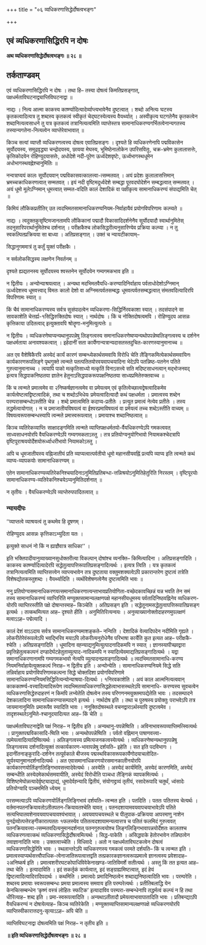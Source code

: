 +++
title = "०६ व्यधिकरणासिद्धेर्दोषत्वभङ्गः"

+++


## एवं व्यधिकरणासिद्धिरपि न दोषः

**अथ व्यधिकरणासिद्धेर्दोषत्वभङ्गः ॥ २८ ॥**

## **तर्कताण्डवम्**

एवं व्यधिकरणासिद्धिरपि न दोषः । तथा हि– तस्या दोषत्वं किमतिप्रसङ्गात्, पक्षधर्मताविघटनाद्व्याप्तिविघटनाद्वा ॥

नाद्यः । नित्य आत्मा काकस्य कार्ष्ण्यादित्यादेर्व्याप्त्यभावेनैव दुष्टत्वात् । शब्दो अनित्यः घटस्य कृतकत्वादित्यत्र तु शब्दस्य कृतकत्वं स्वीकृतं चेद्घटस्येत्यस्य वैयर्थ्यात् । अस्वीकृत्य घटगतेनैव कृतकत्वेन शब्दानित्यत्वसाधने तु यत्र कृतकत्वं तत्रानित्यत्वमिति व्याप्तेस्तत्र सामानाधिकरण्यगर्भितत्वेनान्यगतस्य तस्यान्यगतेना-नित्यत्वेन व्याप्तेरेवाभावात् ॥

किञ्च सत्यां व्याप्तौ व्यधिकरणत्वस्य दोषत्व एवातिप्रसङ्गः । दृश्यते हि व्यधिकरणेनापि पद्मविकासेन सूर्योदयस्य, समुद्रवृद्ध्या चन्द्रोदयस्य, छायया मेघस्य, भूमिष्ठेनालोकेन उपरिसवितुः, चक्र-भ्रमेण कुलालासत्तेः, कृत्तिकोदयेन रोहिण्युदयासत्तेः, अधोदेशे नदी-पूरेण ऊर्ध्वदेशवृष्टेः, ऊर्ध्वभागस्थधूमेन अधोभागस्थवह्नेश्चानुमितिः ॥

नन्वत्राप्ययं कालः सूर्योदयवान् पद्मविकासवत्कालत्त्वा-त्सम्मतवत् । अयं प्रदेशः कुलालासत्तिमान् भ्रमच्चक्राधिकरणत्वात् सम्मतवत् । इयं नदी वृष्टिमदूर्ध्वदेशे सम्बद्धा पूरवदघोदेशेन सम्बद्धत्वात् सम्मतवत् । अयं धूमो मूलेऽग्निमान् धूमत्त्वात् सम्मत-वदिति कालं देशादिकं वा पक्षीकृत्य सामानाधिकरण्यं संपाद्यमिति चेत् ॥

किमियं लौकिकप्रतीतिर् उत त्वदभिमतसामानाधिकरण्यनियम-निर्वाहायैवं प्रयोगविपरिणामः कल्प्यते ॥

नाद्यः । त्वदुक्तकुसृष्टिमजानतामपि लौकिकानां पद्मादौ विकासादिदर्शनेनैव सूर्योदयादौ स्वार्थानुमितेस् तदनुसारिपरार्थानुमितेश्च दर्शनात् । परीक्षकैश्च लोकसिद्धरीत्यनुसारिण्येव प्रक्रिया कल्प्या । न तु स्वकल्पितप्रक्रियया सा बाध्या । अतिप्रसङ्गात् । उक्तं च न्यायटीकायाम्–

सिद्धानुगममात्रं तु कर्तुं युक्तं परीक्षकैः ।

न सर्वलोकसिद्धस्य लक्षणेन निवर्तनम् ॥

दृश्यते ह्यद्यतनस्य सूर्योदयस्य श्वस्तनेन सूर्योदयेन गम्यगमकभाव इति ॥

न द्वितीयः । अन्योन्याश्रयत्वात् । अन्यथा मदभिमतवैयधि-करण्यादिनिर्वाहाय पर्वताधोदेशोऽग्निमान् ऊर्ध्वदेशस्य धूमवत्त्वाद् विमतः कालो देशो वा अग्निमत्पर्वतसम्बद्धः धूमवत्पर्वतसम्बद्धत्वात् संमतवदित्यादिरपि विपरिणामः स्यात् ॥

किं चैवं सामानाधिकरण्यस्य सर्वत्र सुसंपादत्वेन व्यधिकरणा-सिद्धिर्निरवकाशा स्यात् । तदसंपादने सा सावकाशेति चेत्तर्ह्य-१सिद्धिरुक्तिदोषः स्यात् । नार्थदोषः । किं च नोक्तिदोषत्वमपि । रोहिण्युदय आसन्नः कृत्तिकाया उदितत्वाद् इत्युक्तावपि श्रोतॄणा-मनुमित्युत्पत्तेः ॥

न द्वितीयः । व्यधिकरणेष्वप्यन्यथानुपपन्नेषु लिङ्गत्वस्य समानाधिकरणेष्वप्यन्यथोपपन्नेष्वलिङ्गत्वस्य च दर्शनेन पक्षधर्मताया अनावश्यकत्वात् । इहेदानीं सता कार्येणान्यत्रान्यदासतस्तदुचित-कारणस्यानुमानाच्च ॥

अत एव वैशेषिकैरपि अस्येदं कार्यं कारणं सम्बन्ध्येकार्थसमवायि विरोधि चेति लैङ्गिकमित्येकार्थसमवायिनः कार्यकारणरूपलिङ्गे पृथगुक्ते त्वन्मते पतत्पतितयोरवयवापचयादिना भेदेऽपि पतन्निष्ठ-पतनेन पतिते गुरुत्वानुमानाच्च । त्वयापि पाको मत्कृतिसाध्यो मत्कृतिं विनाऽसत्त्वे सति मदिष्टसाधनत्वान् मद्भोजनवद् इत्यत्र सिद्धपाकनिष्ठतया ज्ञातेन हेतुनाऽसिद्धपाकरूपपक्षनिष्ठतया साध्यप्रमितेरुक्तवाच्च ॥

किं च त्वन्मते प्रमात्वमेव वा २निष्कर्षज्ञानत्वमेव वा प्रमेयत्वम् एवं कृतित्वेच्छात्वद्वेषत्वादिकमेव कार्यत्वेष्टत्वद्विष्टत्वादिकं, तथा च शब्दोऽभिधेयः प्रमेयत्वादित्यादौ कथं पक्षधर्मता । प्रमात्वस्य शब्देन परम्परासम्बन्धोऽस्तीति चेन्न । शब्दे प्रमात्वमिति कदाप्य-प्रतीतेः । प्रत्युत प्रमात्वं नेत्येव प्रतीतेः । तस्य तद्धर्मत्वायोगात् । न च प्रमाजातीयविषयत्वं वा ईश्वरप्रमाविषयत्वं वा प्रमेयत्वं तच्च शब्देऽस्तीति वाच्यम् ॥ विषयत्वरूपसम्बन्धस्यापि त्वन्मते प्रमास्वरूपत्वात् । प्रमायाश्च शब्दानिष्ठत्वात् ॥

किञ्च व्यतिरेकव्याप्तिः साक्षादङ्गमिति त्वन्मते व्याप्तिपक्षधर्मतयो-र्वैयधिकरण्येऽपि गमकत्ववत् साध्यसाधनयोरपि वैयधिकरण्येऽपि गम्यगमकताऽस्तु । तत्र प्रतियोग्यनुयोगिभावो नियामकश्चेदत्रापि वृष्टिपूराश्रययोर्देशयोरूर्ध्वाधरीभावो नियामकोऽस्तु ।

अपि च धूमजातीयस्य वह्निजातीयं प्रति व्याप्यत्वात्पर्वतीयो धूमो महानसीयवह्निं प्रत्यपि व्याप्य इति त्वन्मते कथं व्याप्य-व्यापकयोः सामानाधिकरण्यम् ॥

एतेन सामानाधिकरण्यव्यतिरेकनिश्चयादिनाऽनुमितिप्रतिबन्धा-त्तन्निश्रयोऽनुमितिहेतुरिति निरस्तम् । वृष्टिपूरयोः सामानाधिकरण्य-व्यतिरेकनिश्चयेऽप्यनुमितिदर्शनात् ॥

न तृतीयः । वैयधिकरण्येऽपि व्याप्तेरुपपादितत्वात् ॥

### **न्यायदीपः**

‘‘व्याप्तत्वे व्याश्रयत्वं तु कथमेव हि दूषणम् ।

रोहिण्युदय आसन्नः कृत्तिकाऽभ्युदिता यतः ।

 इत्युक्ते साधनं नो किं न ह्याज्ञैवात्र साधिका’’ ।

इति भक्तिपादीयानुव्याख्यानसुधोक्तरीत्या विकल्पान् दोषांश्च व्यनक्ति– किमित्यादिना । अतिप्रसङ्गादिति । काकस्य कार्ष्ण्यादित्यादेरपि सद्धेतुत्वापत्तिरूपातिप्रसङ्गादित्यर्थः । इत्यत्र त्विति । यत्र कृतकत्वं तत्रानित्यत्वमिति व्याप्तिसत्त्वेन व्याप्त्यभावेन तत्र दुष्टताया वक्तुमशक्यत्वेऽपि प्रकारान्तरेण दुष्टत्वं तत्रेति विशेषद्योतकस्तुशब्दः । वैयर्थ्यादिति । व्यर्थविशेषणत्वेनैव दुष्टत्वमिति भावः ॥

ननु प्रतियोग्यसमानाधिकरणयत्समानाधिकरणात्यन्ताभावप्रतियोगिता-वच्छेदकावच्छिन्नं यन्न भवति तेन समं तस्य सामानाधिकरण्यं व्याप्तिरिति मण्युक्तसामान्यलक्षणपक्षे महानसीयधूमस्य पर्वतादिनिष्ठवह्निनेव व्यधिकरण-योरपि व्याप्तिरस्तीति पक्षे दोषान्तरमाह– किञ्चेति । अतिप्रसङ्ग इति । सद्धेतूनामसद्धेतुत्वापत्तिरूपातिप्रसङ्ग इत्यर्थः । तत्कथमित्यत आह– दृश्यते हीति । अनुमितिरित्यन्वयः । अनुव्याख्यानोक्तोदाहरणमुपलक्षणं मत्वाऽऽह– पद्मेत्यादि ।

कालं देशं वाऽऽदाय सर्वत्र सामानाधिकरण्यमाशङ्कते– नन्विति । देशादिकं वेत्यादिपदेन नदीमिति गृह्यते । लोकरीतेरेवंरूपत्वेऽपि भवद्भिरिव मयाऽपि लोकरीत्यनुरोधेनैव परिभाषा कार्येति कुत इत्यत आह– परीक्षकै-श्चेति । अतिप्रसङ्गादिति । धूमादिना वह्न्याद्यनुमित्युत्पादनादिकमपि न स्यात् । ज्ञानस्यापीच्छाद्वारा प्रवृत्तिहेतुत्वकल्पनं दण्डादेर्घटहेतुताव्युत्पाद-नादिकमपि न स्यादित्येवमाद्यतिप्रसङ्गादित्यर्थः । यद्वा समानाधिकरणानामपि गम्यगमकभावो नेत्यपि व्युत्पादनप्रसङ्गादित्यर्थः ॥ त्वदभिमतसामानाधि-करण्य नियमनिर्वाहायेत्युक्तकल्पं निराह– न द्वितीय इति । अन्योन्येति । सामानाधिकरण्यनियमे सिद्धे सति तन्निर्वाहाय प्रयोगविपरिणामकल्पना सिद्धे चोक्तदिशा प्रयोगविपरिणामे सामानाधिकरण्यनियमसिद्धिरित्यन्योन्याश्रया-दित्यर्थः । १निरवकाशेति । अयं काल आत्मनित्यत्ववान् काककार्ष्ण्य-वत्त्वादित्यादिरूपेण त्वदभिमतव्यधिकरणासिद्धहेत्वाभासस्थलेऽपि सामानाधि- करण्यस्य सुवचत्वेन व्यधिकरणासिद्धेरुदाहरणं न किमपि लभ्येतेति दोषत्वेन तस्य परिगणनमयुक्तमापद्येतेति भावः । तदसम्पादने देशकालादिना सामानाधिकरण्यासम्पादने इत्यर्थः । नार्थदोष इति । तथा च पुरुषस्य प्रयोक्तुः पराभवेऽपि तत्र जायमानानुमितिः प्रमारूपैव स्यादिति भावः । ननूक्तिदोषस्थले वचनद्वाराऽर्थस्यापि दुष्टत्वमेव । तादृशस्थलेऽनुमिते-श्चानुदयादित्यत आह– किं चेति ॥

पक्षधर्मताविघटनाद्वेति पक्षं निराह– न द्वितीय इति । अन्यथानु-पपन्नेष्विति । अविनाभावरूपव्याप्तिमत्स्वित्यर्थः । प्रागुक्तपद्मविकासादि-ष्विति भावः । अन्यथोपपन्नेष्विति । पर्वतो वह्निमान् पाषाणवत्त्वा-त्प्रमेयत्वादित्यादिष्वित्यर्थः । अलिङ्गत्वस्य प्रमित्यजनकत्वस्येत्यर्थः । व्यधिकरणेष्वन्यथानुपपन्नेषु लिङ्गत्वस्य दर्शनादित्युक्तं तत्कार्यकारण-भावापन्नेषु दर्शयति– इहेति । सत इति पदविभागः । इदानींतनाङ्कुरादि-दर्शनेन तत्पूर्वकाले बीजस्य पद्मस्थविकासरूपकार्येणोदयाचलोदित-सूर्यस्यानुमानदर्शनादित्यर्थः । अत एवासमानाधिकरणयोरसमानकालीनयोरपि कार्यकारणयोर्लिङ्गलिङ्गिभावसत्त्वादेवेत्यर्थः । अस्येति । अस्येदं कार्यमिति, अस्येदं कारणमिति, अस्येदं सम्बन्धीति अस्येदमेकार्थसमवायीति, अस्येदं विरोधीति पञ्चधा लैङ्गिकं व्यापकमित्यर्थः । विशिष्टमेघोन्नत्यादेर्वृष्ट्याद्याद्यं, धूमादेर्वह्न्यादि द्वितीयं, संयोगाद्द्रव्यं तृतीयं, रसादेरूपादि चतुर्थं, ध्वंसादेः प्रतियोग्यादि पञ्चममिति ध्येयम् ॥

परसम्मत्याऽपि व्यधिकरणयोर्लिङ्गलिङ्गिभावं दर्शयति– त्वन्मत इति । पतदिति । पततः पतितस्य चेत्यर्थः । वर्तमानपतनक्रियावतोऽतीतपतन-क्रियावतश्चेति यावत् । पतनदशायामवयवापचयाभावेऽपि पतिते सत्यभिघातवशेनावयवापचयावश्यंभावात् । अवयवापचयस्थले च पीलुपाक-प्रक्रियया आपरमाणु नाशेन पुनर्द्रव्योत्पत्तेरङ्गीकारात्पततः १फलस्येव पतितत्वदशायामन्यत्वात्तत्र च पतितं फलमिदं गुरुत्ववत् पतनक्रियावत्त्वा-त्सम्मतवदित्यनुमानदर्शनात् पतनगुरुत्वयोश्च लिङ्गलिङ्गिभावापन्नयोर्देशतः कालतश्च व्यधिकरणत्वात्कथं व्यधिकरणासिद्धेर्दोषत्वमित्यर्थः । सिद्ध-पाकेति । असिद्धपाके हेतोरभावेन तन्निष्ठत्वेन तवाज्ञानादिति भावः । उक्तत्वाच्चेति । विधिवादे । अतो न पक्षधर्मताविघटकत्वेन दोषत्वं व्यधिकरणासिद्धेरिति भावः । स्थलान्तरेऽपि व्यधिकरणस्य गमकत्वं परमते दर्शयति– किं च त्वन्मत इति । प्रमात्वस्याप्यर्थसत्त्वौपाधिक-त्वेनाजातिरूपत्वात्तद्वति तत्प्रकारकज्ञानत्वरूपप्रमात्वे ज्ञानत्वस्य प्रवेशादाह– २अनिष्कर्ष इति । प्रमात्वशरीरघटकोपाधिविवेकेनाखण्ड-जातिविमर्शे सतीत्यर्थः । अस्तु किं तत इत्यत आह– तथा चेति । इत्यादाविति । इदं सकर्तृकं कार्यत्वात्, इदं सङ्ग्राह्यमिष्टत्वात्, इदं हेयं द्विष्टत्वादित्यादिरादिपदार्थः । कथमिति । प्रमात्वदेः प्रमादिनिष्ठत्वेन शब्दाद्यनिष्ठत्वादिति भावः । परम्परेति । शब्दस्य प्रमायाः स्वरूपसम्बन्धः प्रमया प्रमात्वस्य समवाय इति परम्परेत्यर्थः । प्रतीतिबलाद्धि येन केनचित्सम्बन्धेन ‘कृष्णं वस्त्रं लोहितः स्फटिक’ इत्यादाविव परम्परा-सम्बन्धेनापि तद्धर्मत्वं कल्प्यं न हि तथा धीरित्याह– शब्द इति । प्रमा-स्वरूपत्वादिति । अन्यथाऽतीतादौ प्रमेयत्वाभावापातादिति भावः । प्रतिबन्द्याऽपि वैयधिकरण्यं न दोषायेत्याह– किञ्च व्यतिरेकेति । मण्युक्तव्याप्तिसामान्यलक्षणपक्षे व्यधिकरणयोरपि व्याप्तिस्वीकारात्तदनु-सृत्याऽऽह– अपि चेति ॥

व्याप्तिविघटनाद्वा दोषत्वमिति पक्षं निराह– न तृतीय इति ॥

**॥ इति व्यधिकरणासिद्धेर्दोषत्वभङ्गः ॥ २८ ॥**

